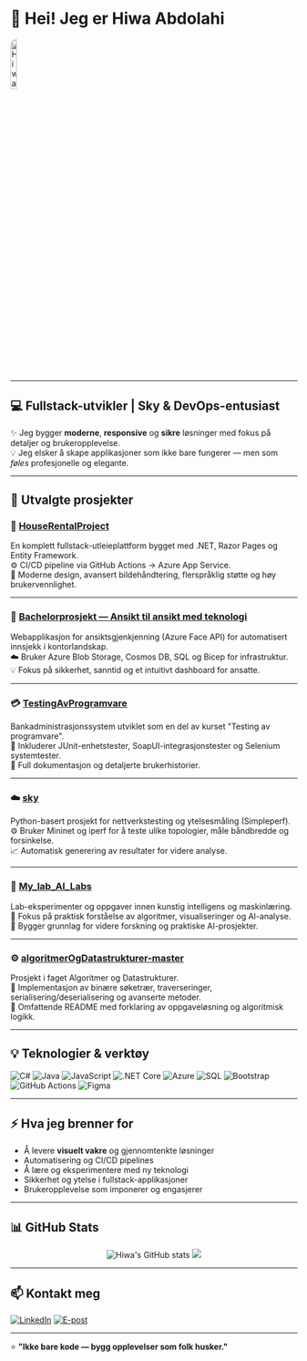 # 👋 Hei! Jeg er Hiwa Abdolahi 
<img src="https://i.postimg.cc/05fZq2fW/IMG-7956-Last-One.png" alt="Hiwa profile banner" width="15%" style="border-radius: 10px;"/>

---

## 💻 Fullstack-utvikler | Sky & DevOps-entusiast 

✨ Jeg bygger **moderne**, **responsive** og **sikre** løsninger med fokus på detaljer og brukeropplevelse.  
💡 Jeg elsker å skape applikasjoner som ikke bare fungerer — men som *føles* profesjonelle og elegante.

---

## 🚀 Utvalgte prosjekter

### 🏡 [HouseRentalProject](https://github.com/HiwaAbdolahi/HouseRentalProject)
En komplett fullstack-utleieplattform bygget med .NET, Razor Pages og Entity Framework.  
⚙️ CI/CD pipeline via GitHub Actions → Azure App Service.  
🎨 Moderne design, avansert bildehåndtering, flerspråklig støtte og høy brukervennlighet.

---

### 🤖 [Bachelorprosjekt — Ansikt til ansikt med teknologi](https://github.com/HiwaAbdolahi/bachelorOppgave2024EvidiOsloMet)
Webapplikasjon for ansiktsgjenkjenning (Azure Face API) for automatisert innsjekk i kontorlandskap.  
☁️ Bruker Azure Blob Storage, Cosmos DB, SQL og Bicep for infrastruktur.  
💡 Fokus på sikkerhet, sanntid og et intuitivt dashboard for ansatte.

---

### 💳 [TestingAvProgramvare](https://github.com/HiwaAbdolahi/TestingAvProgramvare)
Bankadministrasjonssystem utviklet som en del av kurset "Testing av programvare".  
🧪 Inkluderer JUnit-enhetstester, SoapUI-integrasjonstester og Selenium systemtester.  
📄 Full dokumentasjon og detaljerte brukerhistorier.

---

### ☁️ [sky](https://github.com/HiwaAbdolahi/sky)
Python-basert prosjekt for nettverkstesting og ytelsesmåling (Simpleperf).  
⚙️ Bruker Mininet og iperf for å teste ulike topologier, måle båndbredde og forsinkelse.  
📈 Automatisk generering av resultater for videre analyse.

---

### 🤖 [My_lab_AI_Labs](https://github.com/HiwaAbdolahi/My_lab_AI_Labs)
Lab-eksperimenter og oppgaver innen kunstig intelligens og maskinlæring.  
🧠 Fokus på praktisk forståelse av algoritmer, visualiseringer og AI-analyse.  
🔬 Bygger grunnlag for videre forskning og praktiske AI-prosjekter.

---

### ⚙️ [algoritmerOgDatastrukturer-master](https://github.com/HiwaAbdolahi/algoritmerOgDatastrukturer-master)
Prosjekt i faget Algoritmer og Datastrukturer.  
🌳 Implementasjon av binære søketrær, traverseringer, serialisering/deserialisering og avanserte metoder.  
📄 Omfattende README med forklaring av oppgaveløsning og algoritmisk logikk.

---

## 💡 Teknologier & verktøy

![C#](https://img.shields.io/badge/-C%23-239120?style=flat-square&logo=c-sharp&logoColor=white)
![Java](https://img.shields.io/badge/-Java-007396?style=flat-square&logo=java&logoColor=white)
![JavaScript](https://img.shields.io/badge/-JavaScript-F7DF1E?style=flat-square&logo=javascript&logoColor=black)
![.NET Core](https://img.shields.io/badge/-.NET_Core-512BD4?style=flat-square&logo=dotnet&logoColor=white)
![Azure](https://img.shields.io/badge/-Azure-0078D4?style=flat-square&logo=microsoft-azure&logoColor=white)
![SQL](https://img.shields.io/badge/-SQL-4479A1?style=flat-square&logo=mysql&logoColor=white)
![Bootstrap](https://img.shields.io/badge/-Bootstrap-7952B3?style=flat-square&logo=bootstrap&logoColor=white)
![GitHub Actions](https://img.shields.io/badge/-GitHub_Actions-2088FF?style=flat-square&logo=github-actions&logoColor=white)
![Figma](https://img.shields.io/badge/-Figma-F24E1E?style=flat-square&logo=figma&logoColor=white)

---

## ⚡ Hva jeg brenner for

- Å levere **visuelt vakre** og gjennomtenkte løsninger
- Automatisering og CI/CD pipelines
- Å lære og eksperimentere med ny teknologi
- Sikkerhet og ytelse i fullstack-applikasjoner
- Brukeropplevelse som imponerer og engasjerer

---

## 📊 GitHub Stats

<p align="center">
  <img src="https://github-readme-stats.vercel.app/api?username=HiwaAbdolahi&show_icons=true&theme=radical" alt="Hiwa's GitHub stats" />
  <img src="https://github-readme-stats.vercel.app/api/top-langs/?username=HiwaAbdolahi&layout=compact&theme=radical&hide=jupyter%20notebook" />
</p>

---

## 📫 Kontakt meg

[![LinkedIn](https://img.shields.io/badge/-LinkedIn-0A66C2?style=flat-square&logo=linkedin&logoColor=white)](https://www.linkedin.com/in/hiwa-abdolahi-210b03208/)
[![E-post](https://img.shields.io/badge/-E--post-EA4335?style=flat-square&logo=gmail&logoColor=white)](mailto:hiwa.abdolahi.dev@gmail.com)

---

⭐ **"Ikke bare kode — bygg opplevelser som folk husker."**
